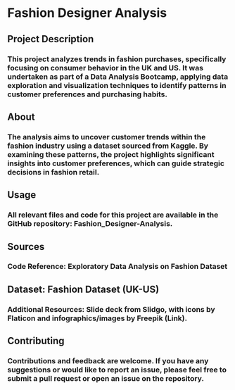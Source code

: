 # Fashion Designer Analysis

## Project Description
### This project analyzes trends in fashion purchases, specifically focusing on consumer behavior in the UK and US. It was undertaken as part of a Data Analysis Bootcamp, applying data exploration and visualization techniques to identify patterns in customer preferences and purchasing habits.

## About
### The analysis aims to uncover customer trends within the fashion industry using a dataset sourced from Kaggle. By examining these patterns, the project highlights significant insights into customer preferences, which can guide strategic decisions in fashion retail.

## Usage
### All relevant files and code for this project are available in the GitHub repository: Fashion_Designer-Analysis.

## Sources
### Code Reference: Exploratory Data Analysis on Fashion Dataset
## Dataset: Fashion Dataset (UK-US)
### Additional Resources: Slide deck from Slidgo, with icons by Flaticon and infographics/images by Freepik (Link).
## Contributing
### Contributions and feedback are welcome. If you have any suggestions or would like to report an issue, please feel free to submit a pull request or open an issue on the repository.










